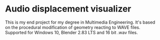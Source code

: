 # Audio displacement visualizer
This is my end project for my degree in Multimedia Engineering. It's based on the procedural modification of geometry reacting to WAVE files. Supported for Windows 10, Blender 2.83 LTS and 16 bit .wav files.

